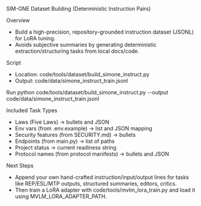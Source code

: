 SIM-ONE Dataset Building (Deterministic Instruction Pairs)

Overview
- Build a high-precision, repository-grounded instruction dataset (JSONL) for LoRA tuning.
- Avoids subjective summaries by generating deterministic extraction/structuring tasks from local docs/code.

Script
- Location: code/tools/dataset/build_simone_instruct.py
- Output: code/data/simone_instruct_train.jsonl

Run
  python code/tools/dataset/build_simone_instruct.py --output code/data/simone_instruct_train.jsonl

Included Task Types
- Laws (Five Laws) → bullets and JSON
- Env vars (from .env.example) → list and JSON mapping
- Security features (from SECURITY.md) → bullets
- Endpoints (from main.py) → list of paths
- Project status → current readiness string
- Protocol names (from protocol manifests) → bullets and JSON

Next Steps
- Append your own hand-crafted instruction/input/output lines for tasks like REP/ESL/MTP outputs, structured summaries, editors, critics.
- Then train a LoRA adapter with code/tools/mvlm_lora_train.py and load it using MVLM_LORA_ADAPTER_PATH.

